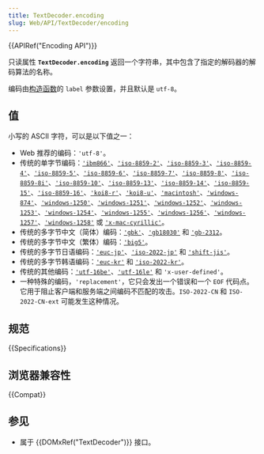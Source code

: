 ```yaml
---
title: TextDecoder.encoding
slug: Web/API/TextDecoder/encoding
---
```


{{APIRef("Encoding API")}}

只读属性 **`TextDecoder.encoding`** 返回一个字符串，其中包含了指定的解码器的解码算法的名称。

编码由[构造函数](/zh-CN/docs/Web/API/TextDecoder/TextDecoder)的 `label` 参数设置，并且默认是 `utf-8`。

## 值

小写的 ASCII 字符，可以是以下值之一：

- Web 推荐的编码：`'utf-8'`。
- 传统的单字节编码：[`'ibm866'`](https://en.wikipedia.org/wiki/Code_page_866)、[`'iso-8859-2'`](https://zh.wikipedia.org/wiki/ISO/IEC_8859-2)、[`'iso-8859-3'`](https://zh.wikipedia.org/wiki/ISO/IEC_8859-3)、[`'iso-8859-4'`](https://zh.wikipedia.org/wiki/ISO/IEC_8859-4)、[`'iso-8859-5'`](https://zh.wikipedia.org/wiki/ISO/IEC_8859-5)、[`'iso-8859-6'`](https://zh.wikipedia.org/wiki/ISO/IEC_8859-6)、[`'iso-8859-7'`](https://zh.wikipedia.org/wiki/ISO/IEC_8859-7)、[`'iso-8859-8'`](https://zh.wikipedia.org/wiki/ISO/IEC_8859-8)、[`'iso-8859-8i'`](https://en.wikipedia.org/wiki/ISO-8859-8-I)、[`'iso-8859-10'`](https://zh.wikipedia.org/wiki/ISO/IEC_8859-10)、[`'iso-8859-13'`](https://zh.wikipedia.org/wiki/ISO/IEC_8859-13)、[`'iso-8859-14'`](https://zh.wikipedia.org/wiki/ISO/IEC_8859-14)、[`'iso-8859-15'`](https://zh.wikipedia.org/wiki/ISO/IEC_8859-15)、[`'iso-8859-16'`](https://zh.wikipedia.org/wiki/ISO/IEC_8859-16)、[`'koi8-r'`](https://zh.wikipedia.org/wiki/KOI8-R)、[`'koi8-u'`](https://zh.wikipedia.org/wiki/KOI8-U)、[`'macintosh'`](https://zh.wikipedia.org/wiki/Mac_OS_Roman)、[`'windows-874'`](https://en.wikipedia.org/wiki/Windows-874)、[`'windows-1250'`](https://en.wikipedia.org/wiki/Windows-1250)、[`'windows-1251'`](https://en.wikipedia.org/wiki/Windows-1251)、[`'windows-1252'`](https://zh.wikipedia.org/wiki/Windows-1252)、[`'windows-1253'`](https://en.wikipedia.org/wiki/Windows-1253)、[`'windows-1254'`](https://en.wikipedia.org/wiki/Windows-1254)、[`'windows-1255'`](https://en.wikipedia.org/wiki/Windows-1255)、[`'windows-1256'`](https://en.wikipedia.org/wiki/Windows-1256)、[`'windows-1257'`](https://en.wikipedia.org/wiki/Windows-1257)、[`'windows-1258'`](https://en.wikipedia.org/wiki/Windows-1258) 或 [`'x-mac-cyrillic'`](https://en.wikipedia.org/wiki/Mac_OS_Cyrillic_encoding)。
- 传统的多字节中文（简体）编码：[`'gbk'`](https://zh.wikipedia.org/wiki/GBK)、[`'gb18030'`](https://zh.wikipedia.org/wiki/GB_18030) 和 [`'gb-2312`](https://zh.wikipedia.org/wiki/GB_2312)。
- 传统的多字节中文（繁体）编码：[`'big5'`](https://zh.wikipedia.org/wiki/Big5)。
- 传统的多字节日语编码：[`'euc-jp'`](https://zh.wikipedia.org/wiki/EUC#EUC-JP)、[`'iso-2022-jp'`](https://zh.wikipedia.org/wiki/ISO/IEC_2022#ISO-2022-JP) 和 [`'shift-jis'`](https://zh.wikipedia.org/wiki/Shift_JIS)。
- 传统的多字节韩语编码：[`'euc-kr'`](https://zh.wikipedia.org/wiki/EUC#EUC-KR) 和 [`'iso-2022-kr'`](https://zh.wikipedia.org/wiki/ISO/IEC_2022#ISO-2022-KR)。
- 传统的其他编码：[`'utf-16be'`](https://zh.wikipedia.org/wiki/UTF-16#UTF-16的編碼模式)、[`'utf-16le'`](https://zh.wikipedia.org/wiki/UTF-16#UTF-16的編碼模式) 和 `'x-user-defined'`。
- 一种特殊的编码，`'replacement'`，它只会发出一个错误和一个 `EOF` 代码点。它用于阻止客户端和服务端之间编码不匹配的攻击。`ISO-2022-CN` 和 `ISO-2022-CN-ext` 可能发生这种情况。

## 规范

{{Specifications}}

## 浏览器兼容性

{{Compat}}

## 参见

- 属于 {{DOMxRef("TextDecoder")}} 接口。
